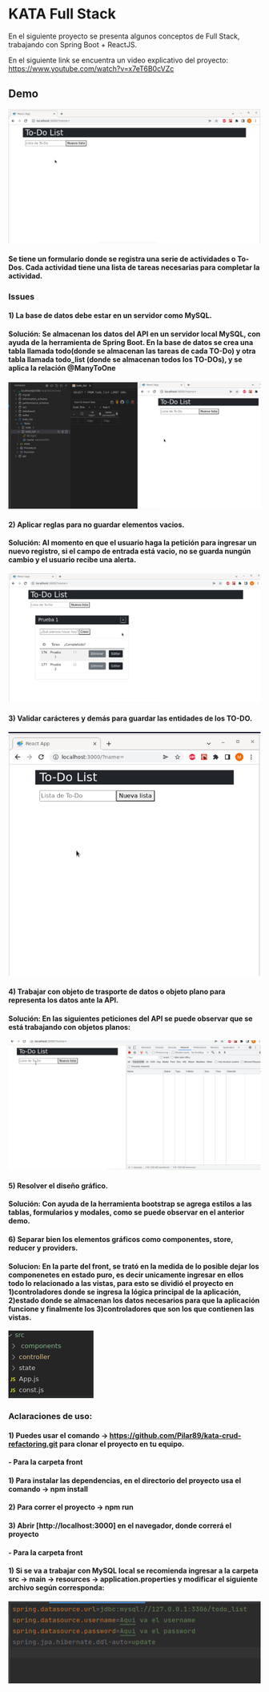 
# KATA Full Stack

En el siguiente proyecto se presenta algunos conceptos de Full Stack, trabajando con Spring Boot + ReactJS.

En el siguiente link se encuentra un video explicativo del proyecto:
https://www.youtube.com/watch?v=x7eT6B0cVZc

## Demo

![](front/public/Demo.gif)



#### Se tiene un formulario donde se registra una serie de actividades o To-Dos. Cada actividad tiene una lista de tareas necesarias para completar la actividad.

### Issues

#### 1) La base de datos debe estar en un servidor como MySQL.
#### Solución: Se almacenan los datos del API en un servidor local MySQL, con ayuda de la herramienta de Spring Boot. En la base de datos se crea una tabla llamada todo(donde se almacenan las tareas de cada TO-Do) y otra tabla llamada todo_list (donde se almacenan todos los TO-DOs), y se aplica la relación @ManyToOne


![](front/public/mySql1.gif)

#### 2) Aplicar reglas para no guardar elementos vacios.

#### Solución: Al momento en que el usuario haga la petición para ingresar un nuevo registro, si el campo de entrada está vacio, no se guarda nungún cambio y el usuario recibe una alerta.

![](front/public/ElementosVacios.gif)


#### 3) Validar carácteres y demás para guardar las entidades de los TO-DO.

![](front/public/entidades.gif)


#### 4) Trabajar con objeto de trasporte de datos o objeto plano para representa los datos ante la API.

#### Solución: En las siguientes peticiones del API se puede observar que se está trabajando con objetos planos:
![](front/public/peticion.gif)


#### 5) Resolver el diseño gráfico.
#### Solución: Con ayuda de la herramienta bootstrap se agrega estilos a las tablas, formularios y modales, como se puede observar en el anterior demo.
#### 6) Separar bien los elementos gráficos como componentes, store, reducer y providers.
#### Solucion:  En la parte del front, se trató en la medida de lo posible dejar los componenetes en estado puro, es decir unicamente ingresar en ellos todo lo relacionado a las vistas, para esto se dividió el proyecto en 1)controladores donde se ingresa la lógica principal de la aplicación, 2)estado donde se almacenan los datos necesarios para que la aplicación funcione y finalmente los 3)controladores que son los que contienen las vistas.

![](front/public/img.png)



### Aclaraciones de uso:

#### 1) Puedes usar el comando -> https://github.com/Pilar89/kata-crud-refactoring.git para clonar el proyecto en tu equipo.

#### - Para la carpeta  front
#### 1) Para instalar las dependencias, en el directorio del proyecto usa el comando -> npm install
#### 2) Para correr el proyecto -> npm run
#### 3) Abrir [http://localhost:3000] en el navegador, donde correrá el proyecto

#### - Para la carpeta  front

#### 1) Si se va a trabajar con MySQL local se recomienda ingresar a la carpeta src -> main -> resources -> application.properties y modificar el siguiente archivo según corresponda:

![img.png](img.png)

